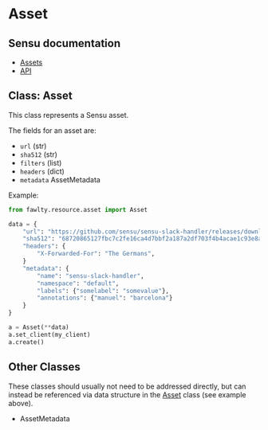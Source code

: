 # Asset

## Sensu documentation

  * [Assets](https://docs.sensu.io/sensu-go/latest/plugins/assets/)
  * [API](https://docs.sensu.io/sensu-go/latest/api/core/assets/)

## Class: Asset

This class represents a Sensu asset.  

The fields for an asset are:

  * `url` (str)
  * `sha512` (str)
  * `filters` (list)
  * `headers` (dict)
  * `metadata` AssetMetadata

Example:

```python
from fawlty.resource.asset import Asset

data = {
    "url": "https://github.com/sensu/sensu-slack-handler/releases/download/1.0.3/sensu-slack-handler_1.0.3_linux_amd64.tar.gz",
    "sha512": "68720865127fbc7c2fe16ca4d7bbf2a187a2df703f4b4acae1c93e8a66556e9079e1270521999b5871473e6c851f51b34097c54fdb8d18eedb7064df9019adc8"
    "headers": {
        "X-Forwarded-For": "The Germans",
    }
    "metadata": {
        "name": "sensu-slack-handler",
        "namespace": "default",
        "labels": {"somelabel": "somevalue"},
        "annotations": {"manuel": "barcelona"}
    }
}

a = Asset(**data)
a.set_client(my_client)
a.create()
```

## Other Classes

These classes should usually not need to be addressed directly, but can instead be referenced via data structure in the [Asset](#class_asset) class (see example above).

  * AssetMetadata
